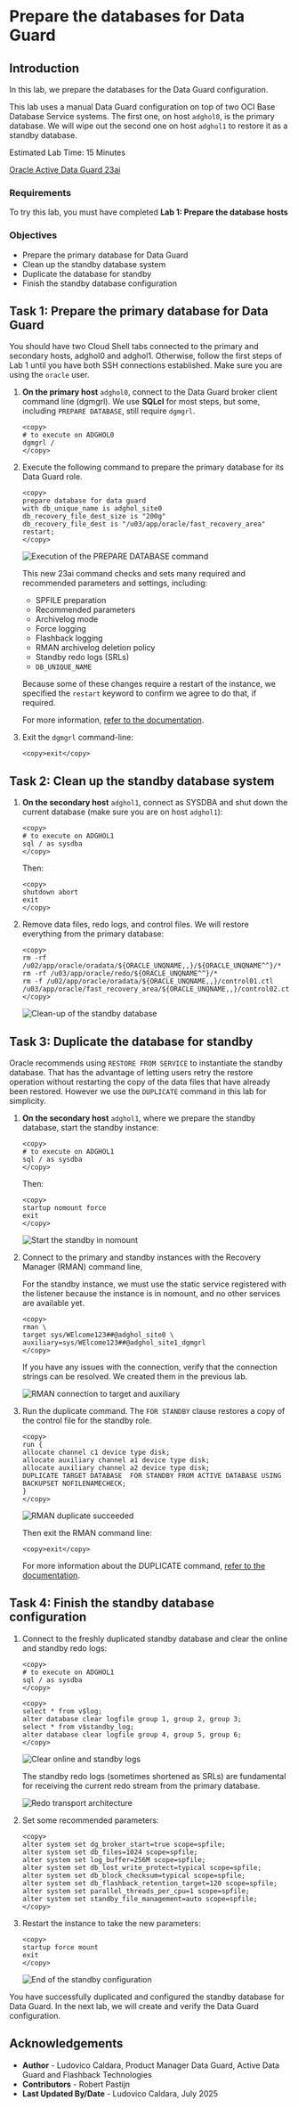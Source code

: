 # Prepare the databases for Data Guard

## Introduction
In this lab, we prepare the databases for the Data Guard configuration.

This lab uses a manual Data Guard configuration on top of two OCI Base Database Service systems. The first one, on host `adghol0`, is the primary database. We will wipe out the second one on host `adghol1` to restore it as a standby database.

Estimated Lab Time: 15 Minutes

[Oracle Active Data Guard 23ai](videohub:1_qae0kglg)

### Requirements
To try this lab, you must have completed **Lab 1: Prepare the database hosts**

### Objectives
- Prepare the primary database for Data Guard
- Clean up the standby database system
- Duplicate the database for standby
- Finish the standby database configuration

## Task 1: Prepare the primary database for Data Guard

You should have two Cloud Shell tabs connected to the primary and secondary hosts, adghol0 and adghol1. Otherwise, follow the first steps of Lab 1 until you have both SSH connections established.
Make sure you are using the `oracle` user.

1. **On the primary host** `adghol0`, connect to the Data Guard broker client command line (dgmgrl). We use **SQLcl** for most steps, but some, including `PREPARE DATABASE`, still require `dgmgrl`.

    ```
    <copy>
    # to execute on ADGHOL0
    dgmgrl /
    </copy>
    ```

3. Execute the following command to prepare the primary database for its Data Guard role.

    ```
    <copy>
    prepare database for data guard
    with db_unique_name is adghol_site0
    db_recovery_file_dest_size is "200g"
    db_recovery_file_dest is "/u03/app/oracle/fast_recovery_area"
    restart;
    </copy>
    ```

    ![Execution of the PREPARE DATABASE command](images/prepare-primary.png)

    This new 23ai command checks and sets many required and recommended parameters and settings, including:
    * SPFILE preparation
    * Recommended parameters
    * Archivelog mode
    * Force logging
    * Flashback logging
    * RMAN archivelog deletion policy
    * Standby redo logs (SRLs)
    * `DB_UNIQUE_NAME`

    Because some of these changes require a restart of the instance, we specified the `restart` keyword to confirm we agree to do that, if required.

    For more information, [refer to the documentation](https://docs.oracle.com/en/database/oracle/oracle-database/23/dgbkr/oracle-data-guard-broker-commands.html#GUID-46F6267D-E3CF-4544-AC47-A22D9704BAF2).

4. Exit the `dgmgrl` command-line:
    
    ```
    <copy>exit</copy>
    ```


## Task 2: Clean up the standby database system

1. **On the secondary host** `adghol1`, connect as SYSDBA and shut down the current database (make sure you are on host `adghol1`):

    ```
    <copy>
    # to execute on ADGHOL1
    sql / as sysdba
    </copy>
    ```
    Then:
    ```
    <copy>
    shutdown abort
    exit
    </copy>
    ```

3. Remove data files, redo logs, and control files. We will restore everything from the primary database:

    ```
    <copy>
    rm -rf /u02/app/oracle/oradata/${ORACLE_UNQNAME,,}/${ORACLE_UNQNAME^^}/*
    rm -rf /u03/app/oracle/redo/${ORACLE_UNQNAME^^}/*
    rm -f /u02/app/oracle/oradata/${ORACLE_UNQNAME,,}/control01.ctl /u03/app/oracle/fast_recovery_area/${ORACLE_UNQNAME,,}/control02.ctl
    </copy>
    ```

    ![Clean-up of the standby database](images/cleanup-standby.png)

## Task 3: Duplicate the database for standby

Oracle recommends using `RESTORE FROM SERVICE` to instantiate the standby database. That has the advantage of letting users retry the restore operation without restarting the copy of the data files that have already been restored. However we use the `DUPLICATE` command in this lab for simplicity.

1. **On the secondary host** `adghol1`, where we prepare the standby database, start the standby instance:

    ```
    <copy>
    # to execute on ADGHOL1
    sql / as sysdba
    </copy>
    ```
    Then:
    ```
    <copy>
    startup nomount force
    exit
    </copy>
    ```

    ![Start the standby in nomount](images/standby-nomount.png)

2. Connect to the primary and standby instances with the Recovery Manager (RMAN) command line, 

    For the standby instance, we must use the static service registered with the listener because the instance is in nomount, and no other services are available yet.

    ```
    <copy>
    rman \
    target sys/WElcome123##@adghol_site0 \
    auxiliary=sys/WElcome123##@adghol_site1_dgmgrl
    </copy>
    ```

    If you have any issues with the connection, verify that the connection strings can be resolved. We created them in the previous lab.

    ![RMAN connection to target and auxiliary](images/rman-connect.png)

3. Run the duplicate command. The `FOR STANDBY` clause restores a copy of the control file for the standby role.

    ```
    <copy>
    run {
    allocate channel c1 device type disk;
    allocate auxiliary channel a1 device type disk;
    allocate auxiliary channel a2 device type disk;
    DUPLICATE TARGET DATABASE  FOR STANDBY FROM ACTIVE DATABASE USING BACKUPSET NOFILENAMECHECK;
    }
    </copy>
    ```
    ![RMAN duplicate succeeded](images/duplicate.png)

    Then exit the RMAN command line:
    ```
    <copy>exit</copy>
    ```

    For more information about the DUPLICATE command, [refer to the documentation](https://docs.oracle.com/en/database/oracle/oracle-database/23/rcmrf/DUPLICATE.html).

## Task 4: Finish the standby database configuration

1. Connect to the freshly duplicated standby database and clear the online and standby redo logs:

    ```
    <copy>
    # to execute on ADGHOL1
    sql / as sysdba
    </copy>
    ```

    ```
    <copy>
    select * from v$log;
    alter database clear logfile group 1, group 2, group 3;
    select * from v$standby_log;
    alter database clear logfile group 4, group 5, group 6;
    </copy>
    ```

    ![Clear online and standby logs](images/clear-standby-logs.png)

    The standby redo logs (sometimes shortened as SRLs) are fundamental for receiving the current redo stream from the primary database.

    ![Redo transport architecture](images/redo-transport-architecture.png)

2. Set some recommended parameters:

    ```
    <copy>
    alter system set dg_broker_start=true scope=spfile;
    alter system set db_files=1024 scope=spfile;
    alter system set log_buffer=256M scope=spfile;
    alter system set db_lost_write_protect=typical scope=spfile;
    alter system set db_block_checksum=typical scope=spfile;
    alter system set db_flashback_retention_target=120 scope=spfile;
    alter system set parallel_threads_per_cpu=1 scope=spfile;
    alter system set standby_file_management=auto scope=spfile;
    </copy>
    ```

3. Restart the instance to take the new parameters:

    ```
    <copy>
    startup force mount
    exit
    </copy>
    ```
    ![End of the standby configuration](images/standby-configuration.png)

You have successfully duplicated and configured the standby database for Data Guard. In the next lab, we will create and verify the Data Guard configuration.

## Acknowledgements

- **Author** - Ludovico Caldara, Product Manager Data Guard, Active Data Guard and Flashback Technologies
- **Contributors** - Robert Pastijn
- **Last Updated By/Date** -  Ludovico Caldara, July 2025
